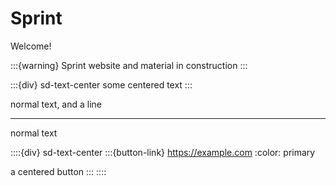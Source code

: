 # Sprint

Welcome!

:::{warning} Sprint website and material in construction
:::

:::{div} sd-text-center
some centered text
:::

normal text,
and a line

---

normal text

::::{div} sd-text-center
:::{button-link} https://example.com
:color: primary

a centered button
:::
::::

